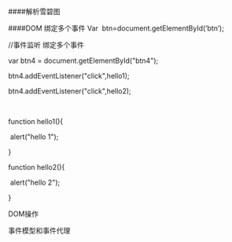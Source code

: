 
####解析雪碧图


####DOM 绑定多个事件
Var  btn=document.getElementById(‘btn’);

//事件监听 绑定多个事件

var btn4 = document.getElementById("btn4");

btn4.addEventListener("click",hello1);

btn4.addEventListener("click",hello2);

 

function hello1(){

 alert("hello 1");

}

function hello2(){

 alert("hello 2");

}

DOM操作

事件模型和事件代理